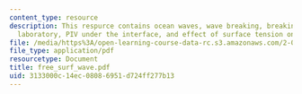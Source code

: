 ```yaml
---
content_type: resource
description: This respurce contains ocean waves, wave breaking, breaking wave in a
  laboratory, PIV under the interface, and effect of surface tension on wave profile.
file: /media/https%3A/open-learning-course-data-rc.s3.amazonaws.com/2-016-hydrodynamics-13-012-fall-2005/3133000c14ec08086951d724ff277b13_free_surf_wave.pdf
file_type: application/pdf
resourcetype: Document
title: free_surf_wave.pdf
uid: 3133000c-14ec-0808-6951-d724ff277b13
---
```

